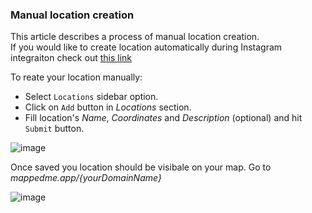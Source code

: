 ### Manual location creation

This article describes a process of manual location creation.  
If you would like to create location automatically during Instagram integraiton check out [this link](instaIntegration_futurePosts.md)

To reate your location manually:
- Select `Locations` sidebar option.
- Click on `Add` button in _Locations_ section.
- Fill location's _Name_, _Coordinates_ and _Description_ (optional) and hit `Submit` button.

![image](https://github.com/mappedme/docs/assets/157869436/1495895f-5763-44db-8495-6ca8cc4c158e)

Once saved you location should be visibale on your map. Go to _mappedme.app/{yourDomainName}_

![image](https://github.com/mappedme/docs/assets/157869436/fe9ef905-7a86-4bf3-97ab-7f20bfbe6339)
